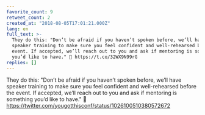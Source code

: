 ```yaml
---
favorite_count: 9
retweet_count: 2
created_at: "2018-08-05T17:01:21.000Z"
lang: en
full_text: >-
  They do this: "Don’t be afraid if you haven’t spoken before, we’ll have
  speaker training to make sure you feel confident and well-rehearsed before the
  event. If accepted, we’ll reach out to you and ask if mentoring is something
  you’d like to have." 👏 https://t.co/32WX9N99rG
replies: []
---
```


They do this: "Don’t be afraid if you haven’t spoken before, we’ll have speaker
training to make sure you feel confident and well-rehearsed before the event. If
accepted, we’ll reach out to you and ask if mentoring is something you’d like to
have." 👏 <https://twitter.com/yougotthisconf/status/1026100510380572672>
